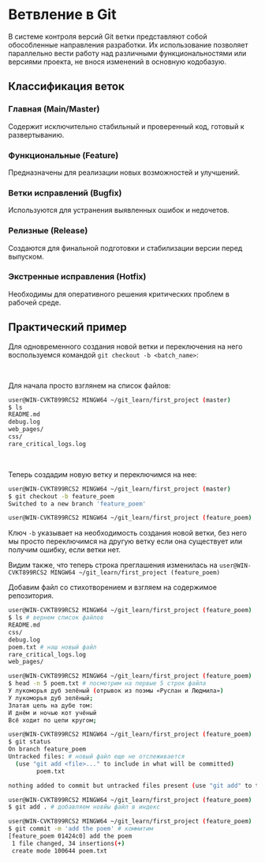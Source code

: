 # Ветвление в Git

В системе контроля версий Git ветки представляют собой обособленные направления разработки. Их использование позволяет параллельно вести работу над различными функциональностями или версиями проекта, не внося изменений в основную кодобазую.

## Классификация веток

### Главная (Main/Master)
Содержит исключительно стабильный и проверенный код, готовый к развертыванию.

### Функциональные (Feature)
Предназначены для реализации новых возможностей и улучшений.

### Ветки исправлений (Bugfix)
Используются для устранения выявленных ошибок и недочетов.

### Релизные (Release)
Создаются для финальной подготовки и стабилизации версии перед выпуском.

### Экстренные исправления (Hotfix)
Необходимы для оперативного решения критических проблем в рабочей среде.

## Практический пример
Для одновременного создания новой ветки и переключения на него воспользуемся командой `git checkout -b <batch_name>`:  

<br>

Для начала просто взглянем на список файлов:  
```bash
user@WIN-CVKT899RCS2 MINGW64 ~/git_learn/first_project (master)
$ ls
README.md  
debug.log               
web_pages/
css/       
rare_critical_logs.log
```

<br>

Теперь создадим новую ветку и переключимся на нее:  
```bash
user@WIN-CVKT899RCS2 MINGW64 ~/git_learn/first_project (master)
$ git checkout -b feature_poem
Switched to a new branch 'feature_poem'

user@WIN-CVKT899RCS2 MINGW64 ~/git_learn/first_project (feature_poem)
```  
Ключ `-b` указывает на необходимость создания новой ветки, без него мы просто переключимся на другую ветку если она существует или получим ошибку, если ветки нет.

Видим также, что теперь строка преглашения изменилась на `user@WIN-CVKT899RCS2 MINGW64 ~/git_learn/first_project (feature_poem)`

Добавим файл со стихотворением и взгляем на содержимое репозитория.  
```bash
user@WIN-CVKT899RCS2 MINGW64 ~/git_learn/first_project (feature_poem)
$ ls # вернем список файлов
README.md  
css/  
debug.log  
poem.txt # наш новый файл
rare_critical_logs.log  
web_pages/

user@WIN-CVKT899RCS2 MINGW64 ~/git_learn/first_project (feature_poem)
$ head -n 5 poem.txt # посмотрим на первые 5 строк файла
У лукоморья дуб зелёный (отрывок из поэмы «Руслан и Людмила»)
У лукоморья дуб зелёный;
Златая цепь на дубе том:
И днём и ночью кот учёный
Всё ходит по цепи кругом;

user@WIN-CVKT899RCS2 MINGW64 ~/git_learn/first_project (feature_poem)
$ git status
On branch feature_poem
Untracked files: # новый файл еще не отслеживается
  (use "git add <file>..." to include in what will be committed)
        poem.txt

nothing added to commit but untracked files present (use "git add" to track)

user@WIN-CVKT899RCS2 MINGW64 ~/git_learn/first_project (feature_poem)
$ git add . # добавляем новйы файл в индекс

user@WIN-CVKT899RCS2 MINGW64 ~/git_learn/first_project (feature_poem)
$ git commit -m 'add the poem' # коммитим
[feature_poem 01424c0] add the poem
 1 file changed, 34 insertions(+)
 create mode 100644 poem.txt
```